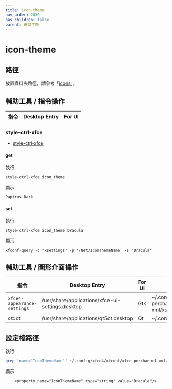 ```yaml
---
title: icon-theme
nav_order: 2030
has_children: false
parent: 佈景主題
---
```



# icon-theme


## 路徑

放置資料夾路徑，請參考「[icons](https://samwhelp.github.io/note-about-manjaro/read/theme.html#icons)」。


## 輔助工具 / 指令操作


| 指令 | Desktop Entry | For UI |
| --- | --- | --- |

### style-ctrl-xfce

* [style-ctrl-xfce](https://samwhelp.github.io/note-about-manjaro/read/project/style-xfce/style-ctrl-xfce.html)


#### get

執行

``` sh
style-ctrl-xfce icon_theme
```

顯示

```
Papirus-Dark
```

#### set

執行

```
style-ctrl-xfce icon_theme Dracula
```

顯示

```
xfconf-query -c 'xsettings' -p '/Net/IconThemeName' -s 'Dracula'
```


## 輔助工具 / 圖形介面操作

| 指令 | Desktop Entry | For UI | 設定檔 |
| --- | --- | --- | --- |
| `xfce4-appearance-settings` | /usr/share/applications/xfce-ui-settings.desktop | Gtk | ~/.config/xfce4/xfconf/xfce-perchannel-xml/xsettings.xml |
| `qt5ct` | /usr/share/applications/qt5ct.desktop | Qt | ~/.config/qt5ct/qt5ct.conf |



## 設定檔路徑

執行

``` sh
grep 'name="IconThemeName"' ~/.config/xfce4/xfconf/xfce-perchannel-xml/xsettings.xml
```

顯示

```
    <property name="IconThemeName" type="string" value="Dracula"/>
```
